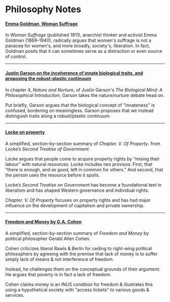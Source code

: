 # Philosophy Notes

#### [Emma Goldman, Woman Suffrage](https://alexandriathylane.com/philosophy/emma-goldman-woman-suffrage.html)
In _Woman Suffrage_ (published 1911), anarchist thinker and activist Emma Goldman (1869–1940), radically argues that women's suffrage is not a panacea for women's, and more broadly, society's, liberation. In fact, Goldman posits that it can sometimes serve as a distraction or even source of control.

---

#### [Justin Garson on the incoherence of innate biological traits, and proposing the robust-plastic continuum](https://alexandriathylane.com/philosophy/justin-garson-nature-and-nurture.html)

In chapter 4, _Nature and Nurture_, of Justin Garson's _The Biological Mind: A Philosophical Introduction_, Garson takes the nature/nurture debate head on.

Put briefly, Garson argues that the biological concept of "innateness" is confused, bordering on meaningless. Garson proposes that we instead distinguish traits along a robust/plastic continuum.

---

#### [Locke on property](https://alexandriathylane.com/philosophy/john-locke-on-property.html)
A simplified, section-by-section summary of *Chapter. V. Of Property*. from Locke’s *Second Treatise of Government*.

Locke argues that people come to acquire property rights by “mixing their labour” with natural resources. Locke includes two provisos: First, that “there is enough, and as good, left in common for others.” And second, that the person uses the resource before it spoils.

Locke’s _Second Treatise on Government_ has become a foundational text in liberalism and has shaped Western governance and individual rights. 

_Chapter. V. Of Property_ focuses on property rights and has had major influence on the development of capitalism and private ownership.

___

#### [Freedom and Money by G.A. Cohen](https://alexandriathylane.com/philosophy/freedom-and-money-ga-cohen.html)
A simplified, section-by-section summary of *Freedom and Money* by political philosopher Gerald Allen Cohen.

Cohen criticizes liberal Rawls & Berlin for ceding to right-wing political philosophers by agreeing with the premise that lack of money is to suffer simply lack of means & not interference of freedom.

Instead, he challenges them on the conceptual grounds of their argument: He argues that poverty is in fact a lack of freedom.

Cohen claims money is an INUS condition for freedom & illustrates this using a hypothetical society with "access tickets" to various goods & services.
